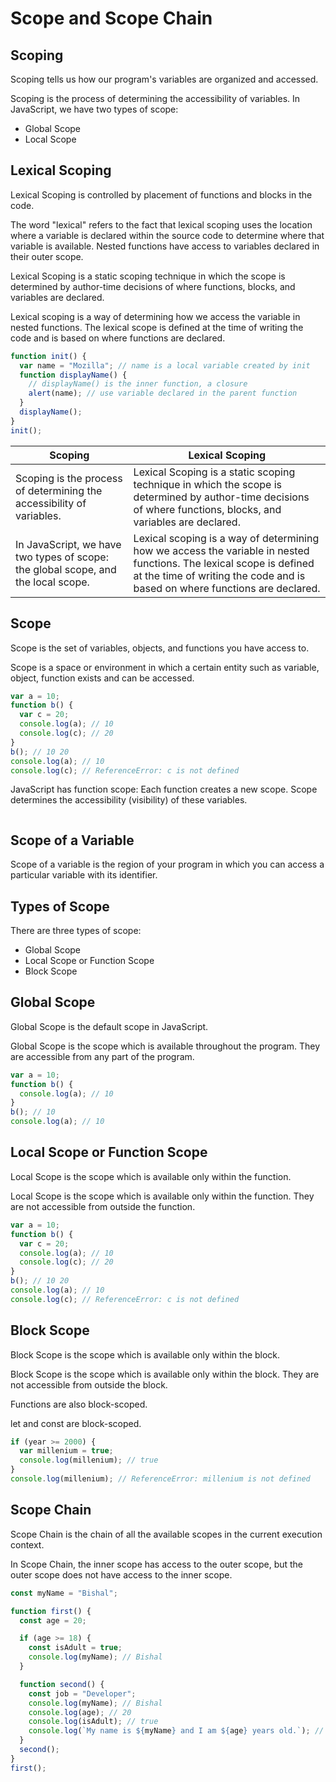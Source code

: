 # Scope and Scope Chain

## Scoping

Scoping tells us how our program's variables are organized and accessed.

Scoping is the process of determining the accessibility of variables. In JavaScript, we have two types of scope:

- Global Scope
- Local Scope

## Lexical Scoping

Lexical Scoping is controlled by placement of functions and blocks in the code.

The word "lexical" refers to the fact that lexical scoping uses the location where a variable is declared within the source code to determine where that variable is available. Nested functions have access to variables declared in their outer scope.

Lexical Scoping is a static scoping technique in which the scope is determined by author-time decisions of where functions, blocks, and variables are declared.

Lexical scoping is a way of determining how we access the variable in nested functions. The lexical scope is defined at the time of writing the code and is based on where functions are declared.

```js
function init() {
  var name = "Mozilla"; // name is a local variable created by init
  function displayName() {
    // displayName() is the inner function, a closure
    alert(name); // use variable declared in the parent function
  }
  displayName();
}
init();
```

| Scoping                                                                           | Lexical Scoping                                                                                                                                                                                    |
| --------------------------------------------------------------------------------- | -------------------------------------------------------------------------------------------------------------------------------------------------------------------------------------------------- |
| Scoping is the process of determining the accessibility of variables.             | Lexical Scoping is a static scoping technique in which the scope is determined by author-time decisions of where functions, blocks, and variables are declared.                                    |
| In JavaScript, we have two types of scope: the global scope, and the local scope. | Lexical scoping is a way of determining how we access the variable in nested functions. The lexical scope is defined at the time of writing the code and is based on where functions are declared. |

## Scope

Scope is the set of variables, objects, and functions you have access to.

Scope is a space or environment in which a certain entity such as variable, object, function exists and can be accessed.

```js
var a = 10;
function b() {
  var c = 20;
  console.log(a); // 10
  console.log(c); // 20
}
b(); // 10 20
console.log(a); // 10
console.log(c); // ReferenceError: c is not defined
```

JavaScript has function scope: Each function creates a new scope. Scope determines the accessibility (visibility) of these variables.

```js

```

## Scope of a Variable

Scope of a variable is the region of your program in which you can access a particular variable with its identifier.

## Types of Scope

There are three types of scope:

- Global Scope
- Local Scope or Function Scope
- Block Scope

## Global Scope

Global Scope is the default scope in JavaScript.

Global Scope is the scope which is available throughout the program. They are accessible from any part of the program.

```js
var a = 10;
function b() {
  console.log(a); // 10
}
b(); // 10
console.log(a); // 10
```

## Local Scope or Function Scope

Local Scope is the scope which is available only within the function.

Local Scope is the scope which is available only within the function. They are not accessible from outside the function.

```js
var a = 10;
function b() {
  var c = 20;
  console.log(a); // 10
  console.log(c); // 20
}
b(); // 10 20
console.log(a); // 10
console.log(c); // ReferenceError: c is not defined
```

## Block Scope

Block Scope is the scope which is available only within the block.

Block Scope is the scope which is available only within the block. They are not accessible from outside the block.

Functions are also block-scoped.

let and const are block-scoped.

```js
if (year >= 2000) {
  var millenium = true;
  console.log(millenium); // true
}
console.log(millenium); // ReferenceError: millenium is not defined
```

## Scope Chain

Scope Chain is the chain of all the available scopes in the current execution context.

In Scope Chain, the inner scope has access to the outer scope, but the outer scope does not have access to the inner scope.

```js
const myName = "Bishal";

function first() {
  const age = 20;

  if (age >= 18) {
    const isAdult = true;
    console.log(myName); // Bishal
  }

  function second() {
    const job = "Developer";
    console.log(myName); // Bishal
    console.log(age); // 20
    console.log(isAdult); // true
    console.log(`My name is ${myName} and I am ${age} years old.`); // My name is Bishal and I am 20 years old.
  }
  second();
}
first();
```
